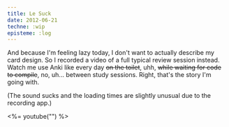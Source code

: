 ```yaml
---
title: Le Suck
date: 2012-06-21
techne: :wip
episteme: :log
---
```


And because I'm feeling lazy today, I don't want to actually describe my card design. So I recorded a video of a full typical review session instead. Watch me use Anki like every day <del>on the toilet</del>, uhh, <del>while waiting for code to compile</del>, no, uh... between study sessions. Right, that's the story I'm going with.

(The sound sucks and the loading times are slightly unusual due to the recording app.)

<%= youtube("") %>

